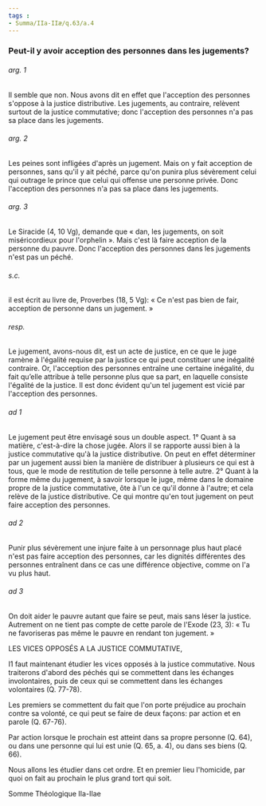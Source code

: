 ```yaml
---
tags : 
- Summa/IIa-IIæ/q.63/a.4
---
```


### Peut-il y avoir acception des personnes dans les jugements?

###### arg. 1
Il semble que non. Nous avons dit en effet que l'acception des personnes s'oppose à la justice distributive. Les jugements, au contraire, relèvent surtout de la justice commutative; donc l'acception des personnes n'a pas sa place dans les jugements. 

###### arg. 2
Les peines sont infligées d'après un jugement. Mais on y fait acception de personnes, sans qu'il y ait péché, parce qu'on punira plus sévèrement celui qui outrage le prince que celui qui offense une personne privée. Donc l'acception des personnes n'a pas sa place dans les jugements. 

###### arg. 3
Le Siracide (4, 10 Vg), demande que « dan, les jugements, on soit miséricordieux pour l'orphelin ». Mais c'est là faire acception de la personne du pauvre. Donc l'acception des personnes dans les jugements n'est pas un péché. 

###### s.c.
il est écrit au livre de, Proverbes (18, 5 Vg): « Ce n'est pas bien de fair, acception de personne dans un jugement. » 

###### resp.
Le jugement, avons-nous dit, est un acte de justice, en ce que le juge ramène à l'égalité requise par la justice ce qui peut constituer une inégalité contraire. Or, l'acception des personnes entraîne une certaine inégalité, du fait qu’elle attribue à telle personne plus que sa part, en laquelle consiste l'égalité de la justice. Il est donc évident qu'un tel jugement est vicié par l'acception des personnes. 

###### ad 1
Le jugement peut être envisagé sous un double aspect. 1° Quant à sa matière, c'est-à-dire la chose jugée. Alors il se rapporte aussi bien à la justice commutative qu'à la justice distributive. On peut en effet déterminer par un jugement aussi bien la manière de distribuer à plusieurs ce qui est à tous, que le mode de restitution de telle personne à telle autre. 2° Quant à la forme même du jugement, à savoir lorsque le juge, même dans le domaine propre de la justice commutative, ôte à l'un ce qu'il donne à l'autre; et cela relève de la justice distributive. Ce qui montre qu'en tout jugement on peut faire acception des personnes. 

###### ad 2
Punir plus sévèrement une injure faite à un personnage plus haut placé n'est pas faire acception des personnes, car les dignités différentes des personnes entraînent dans ce cas une différence objective, comme on l'a vu plus haut. 

###### ad 3
On doit aider le pauvre autant que faire se peut, mais sans léser la justice. Autrement on ne tient pas compte de cette parole de l'Exode (23, 3): « Tu ne favoriseras pas même le pauvre en rendant ton jugement. » 

LES VICES OPPOSÉS A LA JUSTICE COMMUTATIVE, 

I1 faut maintenant étudier les vices opposés à la justice commutative. Nous traiterons d'abord des péchés qui se commettent dans les échanges involontaires, puis de ceux qui se commettent dans les échanges volontaires (Q. 77-78). 

Les premiers se commettent du fait que l'on porte préjudice au prochain contre sa volonté, ce qui peut se faire de deux façons: par action et en parole (Q. 67-76). 

Par action lorsque le prochain est atteint dans sa propre personne (Q. 64), ou dans une personne qui lui est unie (Q. 65, a. 4), ou dans ses biens (Q. 66). 

Nous allons les étudier dans cet ordre. Et en premier lieu l'homicide, par quoi on fait au prochain le plus grand tort qui soit. 

Somme Théologique IIa-IIae

